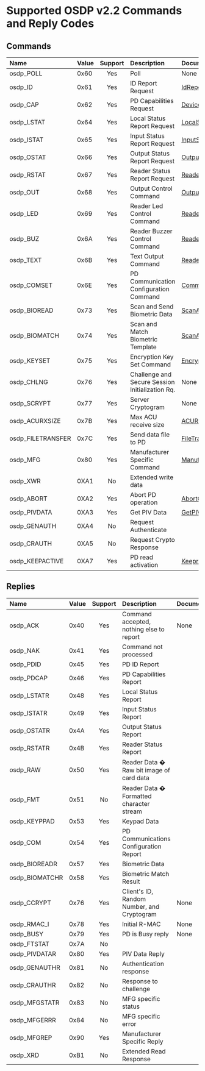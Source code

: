 # Supported OSDP v2.2 Commands and Reply Codes

## Commands
| Name              | Value | Support | Description                                     | Documentation                                                                                                                               |
|:------------------|:------|:-------:|:------------------------------------------------|:--------------------------------------------------------------------------------------------------------------------------------------------|
| osdp_POLL         | 0x60  |   Yes   | Poll                                            | None                                                                                                                                        |
| osdp_ID           | 0x61  |   Yes   | ID Report Request                               | [IdReport](https://z-bitco.com/downloads/OSDP.Net/docs/html/M-OSDP.Net.ControlPanel.IdReport.htm)                                           |
| osdp_CAP          | 0x62  |   Yes   | PD Capabilities Request                         | [DeviceCapabilities](https://z-bitco.com/downloads/OSDP.Net/docs/html/M-OSDP.Net.ControlPanel.DeviceCapabilities.htm)                       |
| osdp_LSTAT        | 0x64  |   Yes   | Local Status Report Request                     | [LocalStatus](https://z-bitco.com/downloads/OSDP.Net/docs/html/M-OSDP.Net.ControlPanel.LocalStatus.htm)                                     |
| osdp_ISTAT        | 0x65  |   Yes   | Input Status Report Request                     | [InputStatus](https://z-bitco.com/downloads/OSDP.Net/docs/html/M-OSDP.Net.ControlPanel.InputStatus.htm)                                     |
| osdp_OSTAT        | 0x66  |   Yes   | Output Status Report Request                    | [OutputStatus](https://z-bitco.com/downloads/OSDP.Net/docs/html/M-OSDP.Net.ControlPanel.OutputStatus.htm)                                   |
| osdp_RSTAT        | 0x67  |   Yes   | Reader Status Report Request                    | [ReaderStatus](https://z-bitco.com/downloads/OSDP.Net/docs/html/M-OSDP.Net.ControlPanel.ReaderStatus.htm)                                   |
| osdp_OUT          | 0x68  |   Yes   | Output Control Command                          | [OutputControl](https://z-bitco.com/downloads/OSDP.Net/docs/html/M-OSDP.Net.ControlPanel.OutputControl.htm)                                 |
| osdp_LED          | 0x69  |   Yes   | Reader Led Control Command                      | [ReaderLedControl](https://z-bitco.com/downloads/OSDP.Net/docs/html/M-OSDP.Net.ControlPanel.ReaderLedControl.htm)                           | 
| osdp_BUZ          | 0x6A  |   Yes   | Reader Buzzer Control Command                   | [ReaderBuzzerControl](https://z-bitco.com/downloads/OSDP.Net/docs/html/M-OSDP.Net.ControlPanel.ReaderBuzzerControl.htm)                     |
| osdp_TEXT         | 0x6B  |   Yes   | Text Output Command                             | [ReaderTextOutput](https://z-bitco.com/downloads/OSDP.Net/docs/html/M-OSDP.Net.ControlPanel.ReaderTextOutput.htm)                           |
| osdp_COMSET       | 0x6E  |   Yes   | PD Communication Configuration Command          | [CommunicationConfiguration](https://z-bitco.com/downloads/OSDP.Net/docs/html/M-OSDP.Net.ControlPanel.CommunicationConfiguration.htm)       |
| osdp_BIOREAD      | 0x73  |   Yes   | Scan and Send Biometric Data                    | [ScanAndSendBiometricData](https://z-bitco.com/downloads/OSDP.Net/docs/html/M-OSDP.Net.ControlPanel.ScanAndSendBiometricData.htm)           |
| osdp_BIOMATCH     | 0x74  |   Yes   | Scan and Match Biometric Template               | [ScanAndMatchBiometricTemplate](https://z-bitco.com/downloads/OSDP.Net/docs/html/M-OSDP.Net.ControlPanel.ScanAndMatchBiometricTemplate.htm) |
| osdp_KEYSET       | 0x75  |   Yes   | Encryption Key Set Command                      | [EncryptionKeySet](https://z-bitco.com/downloads/OSDP.Net/docs/html/M-OSDP.Net.ControlPanel.EncryptionKeySet.htm)                           |
| osdp_CHLNG        | 0x76  |   Yes   | Challenge and Secure Session Initialization Rq. | None                                                                                                                                        |
| osdp_SCRYPT       | 0x77  |   Yes   | Server Cryptogram                               | None                                                                                                                                        |
| osdp_ACURXSIZE    | 0x7B  |   Yes   | Max ACU receive size                            | [ACUReceivedSize](https://z-bitco.com/downloads/OSDP.Net/docs/html/M-OSDP.Net.ControlPanel.ACUReceivedSize.htm)                             |
| osdp_FILETRANSFER | 0x7C  |   Yes   | Send data file to PD                            | [FileTransfer](https://z-bitco.com/downloads/OSDP.Net/docs/html/M-OSDP.Net.ControlPanel.FileTransfer.htm)                                   |
| osdp_MFG          | 0x80  |   Yes   | Manufacturer Specific Command                   | [ManufacturerSpecificCommand](https://z-bitco.com/downloads/OSDP.Net/docs/html/M-OSDP.Net.ControlPanel.ManufacturerSpecificCommand.htm)     |
| osdp_XWR          | 0XA1  |   No    | Extended write data                             |                                                                                                                                             |
| osdp_ABORT        | 0XA2  |   Yes   | Abort PD operation                              | [AbortCurrentOperation](https://z-bitco.com/downloads/OSDP.Net/docs/html/M-OSDP.Net.ControlPanel.AbortCurrentOperation.htm)                 |
| osdp_PIVDATA      | 0XA3  |   Yes   | Get PIV Data                                    | [GetPIVData](https://z-bitco.com/downloads/OSDP.Net/docs/html/M-OSDP.Net.ControlPanel.GetPIVData.htm)                                       |
| osdp_GENAUTH      | 0XA4  |   No    | Request Authenticate                            |                                                                                                                                             |
| osdp_CRAUTH       | 0XA5  |   No    | Request Crypto Response                         |                                                                                                                                             |
| osdp_KEEPACTIVE   | 0XA7  |   Yes   | PD read activation                              | [KeeprReaderActive](https://z-bitco.com/downloads/OSDP.Net/docs/html/M-OSDP.Net.ControlPanel.KeepReaderActive.htm)                          |

## Replies
| Name           | Value | Support | Description                                | Documentation |
|:---------------|:------|:-------:|:-------------------------------------------|:--------------|
| osdp_ACK       | 0x40  |   Yes   | Command accepted, nothing else to report   | None          |
| osdp_NAK       | 0x41  |   Yes   | Command not processed                      |               |
| osdp_PDID      | 0x45  |   Yes   | PD ID Report                               |               |
| osdp_PDCAP     | 0x46  |   Yes   | PD Capabilities Report                     |               |
| osdp_LSTATR    | 0x48  |   Yes   | Local Status Report                        |               |
| osdp_ISTATR    | 0x49  |   Yes   | Input Status Report                        |               |
| osdp_OSTATR    | 0x4A  |   Yes   | Output Status Report                       |               |
| osdp_RSTATR    | 0x4B  |   Yes   | Reader Status Report                       |               |
| osdp_RAW       | 0x50  |   Yes   | Reader Data � Raw bit image of card data   |               |
| osdp_FMT       | 0x51  |   No    | Reader Data � Formatted character stream   |               |
| osdp_KEYPPAD   | 0x53  |   Yes   | Keypad Data                                |               |
| osdp_COM       | 0x54  |   Yes   | PD Communications Configuration Report     |               |
| osdp_BIOREADR  | 0x57  |   Yes   | Biometric Data                             |               |
| osdp_BIOMATCHR | 0x58  |   Yes   | Biometric Match Result                     |               |
| osdp_CCRYPT    | 0x76  |   Yes   | Client's ID, Random Number, and Cryptogram | None          |
| osdp_RMAC_I    | 0x78  |   Yes   | Initial R-MAC                              | None          |
| osdp_BUSY      | 0x79  |   Yes   | PD is Busy reply                           | None          |
| osdp_FTSTAT    | 0x7A  |   No    |                                            |               |
| osdp_PIVDATAR  | 0x80  |   Yes   | PIV Data Reply                             |               |
| osdp_GENAUTHR  | 0x81  |   No    | Authentication response                    |               |
| osdp_CRAUTHR   | 0x82  |   No    | Response to challenge                      |               |
| osdp_MFGSTATR  | 0x83  |   No    | MFG specific status                        |               |
| osdp_MFGERRR   | 0x84  |   No    | MFG specific error                         |               |
| osdp_MFGREP    | 0x90  |   Yes   | Manufacturer Specific Reply                |               |
| osdp_XRD       | 0xB1  |   No    | Extended Read Response                     |               |
